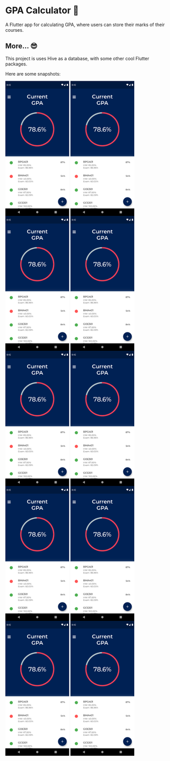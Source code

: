 # GPA Calculator 🧮

A Flutter app for calculating GPA, where users can store their marks of their courses.


## More... 😎

This project is uses Hive as a database, with some other cool Flutter packages. 

Here are some snapshots: 

<img align="center" alt="Hussam Habbas | GitHub" width="200px" src="/screenshots/1.png?raw=true alt=media" />
<img align="center" alt="Hussam Habbas | GitHub" width="200px" src="/screenshots/1.png?raw=true alt=media" />
<img align="center" alt="Hussam Habbas | GitHub" width="200px" src="/screenshots/1.png?raw=true alt=media" />
<img align="center" alt="Hussam Habbas | GitHub" width="200px" src="/screenshots/1.png?raw=true alt=media" />
<img align="center" alt="Hussam Habbas | GitHub" width="200px" src="/screenshots/1.png?raw=true alt=media" />
<img align="center" alt="Hussam Habbas | GitHub" width="200px" src="/screenshots/1.png?raw=true alt=media" />
<img align="center" alt="Hussam Habbas | GitHub" width="200px" src="/screenshots/1.png?raw=true alt=media" />
<img align="center" alt="Hussam Habbas | GitHub" width="200px" src="/screenshots/1.png?raw=true alt=media" />
<img align="center" alt="Hussam Habbas | GitHub" width="200px" src="/screenshots/1.png?raw=true alt=media" />
<img align="center" alt="Hussam Habbas | GitHub" width="200px" src="/screenshots/1.png?raw=true alt=media" />
